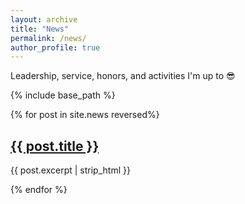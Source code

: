 ```yaml
---
layout: archive
title: "News"
permalink: /news/
author_profile: true
---
```


Leadership, service, honors, and activities I'm up to :sunglasses:
<!-- Complete list of github markdown emoji markup: https://gist.github.com/rxaviers/7360908 -->

{% include base_path %}

{% for post in site.news reversed%}
  <article>
    <h2><a href="{{ post.url }}">{{ post.title }}</a></h2>
    <p>{{ post.excerpt | strip_html }}</p>
    <!-- You can customize the above code based on your needs -->
  </article>
{% endfor %}